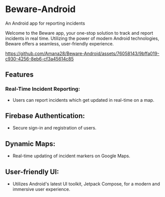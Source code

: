 # Beware-Android
An Android app for reporting incidents

Welcome to the Beware app, your one-stop solution to track and report incidents in real time. Utilizing the power of modern Android technologies, Beware offers a seamless, user-friendly experience.


https://github.com/Amana28/Beware-Android/assets/76058143/9bffa019-c930-4256-8eb6-cf3a45614c85


## Features


### Real-Time Incident Reporting:
* Users can report incidents which get updated in real-time on a map.

## Firebase Authentication:
* Secure sign-in and registration of users.

## Dynamic Maps:
* Real-time updating of incident markers on Google Maps.

## User-friendly UI:
* Utilizes Android's latest UI toolkit, Jetpack Compose, for a modern and immersive user experience.

